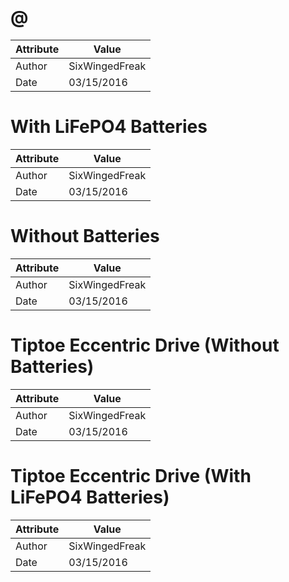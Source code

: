 # @
| Attribute | Value |
| ---  | ---     |
| Author | SixWingedFreak |
| Date | 03/15/2016 |
# With LiFePO4 Batteries
| Attribute | Value |
| ---  | ---     |
| Author | SixWingedFreak |
| Date | 03/15/2016 |
# Without Batteries
| Attribute | Value |
| ---  | ---     |
| Author | SixWingedFreak |
| Date | 03/15/2016 |
# Tiptoe Eccentric Drive (Without Batteries)
| Attribute | Value |
| ---  | ---     |
| Author | SixWingedFreak |
| Date | 03/15/2016 |
# Tiptoe Eccentric Drive (With LiFePO4 Batteries)
| Attribute | Value |
| ---  | ---     |
| Author | SixWingedFreak |
| Date | 03/15/2016 |

